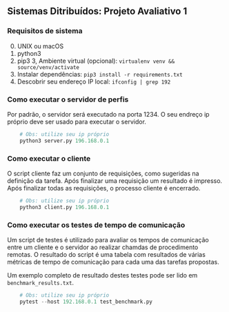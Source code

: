 ## Sistemas Ditribuídos: Projeto Avaliativo 1


### Requisitos de sistema

0. UNIX ou macOS
1. python3
2. pip3
3, Ambiente virtual (opcional):
`virtualenv venv && source/venv/activate`
4. Instalar dependências:
`pip3 install -r requirements.txt`
5. Descobrir seu endereço IP local:
`ifconfig | grep 192`

### Como executar o servidor de perfis

Por padrão, o servidor será executado na porta 1234. O seu endreço ip próprio deve ser usado para executar o servidor.
```python
    # Obs: utilize seu ip próprio
    python3 server.py 196.168.0.1
```

### Como executar o cliente

O script cliente faz um conjunto de requisições, como sugeridas na definição da tarefa. Após finalizar uma requisição um resultado é impresso. Após finalizar todas as requisições, o processo cliente é encerrado.

```python
    # Obs: utilize seu ip próprio
    python3 client.py 196.168.0.1
```

### Como executar os testes de tempo de comunicação

Um script de testes é utilizado para avaliar os tempos de comunicação entre um cliente e o servidor ao realizar chamdas de procedimento remotas. O resultado do script é uma tabela com resultados de várias métricas de tempo de comunicação para cada uma das tarefas propostas.

Um exemplo completo de resultado destes testes pode ser lido em `benchmark_results.txt`.

```python
    # Obs: utilize seu ip próprio
    pytest --host 192.168.0.1 test_benchmark.py 
```

